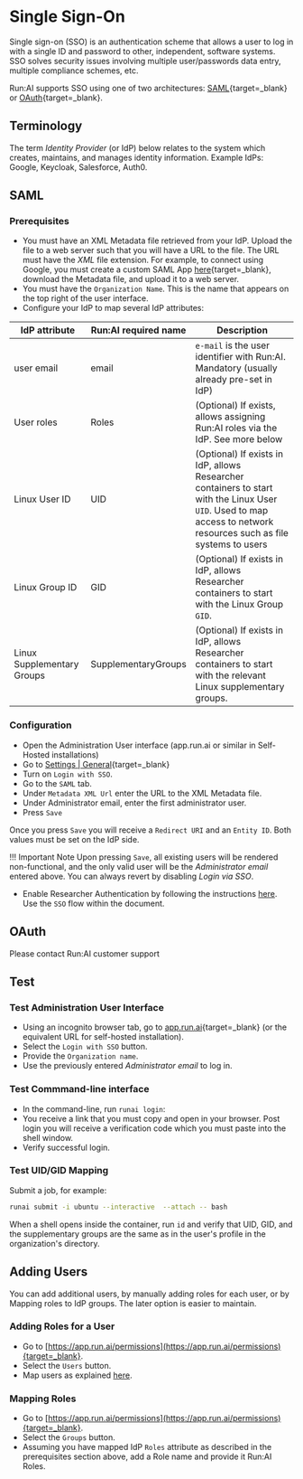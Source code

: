 # Single Sign-On

Single sign-on (SSO) is an authentication scheme that allows a user to log in with a single ID and password to other, independent, software systems. SSO solves security issues involving multiple user/passwords data entry, multiple compliance schemes, etc. 

Run:AI supports SSO using one of two architectures: [SAML](https://en.wikipedia.org/wiki/Security_Assertion_Markup_Language){target=_blank} or [OAuth](https://en.wikipedia.org/wiki/OAuth){target=_blank}.

## Terminology

The term _Identity Provider_ (or IdP) below relates to the system which creates, maintains, and manages identity information. Example IdPs: Google, Keycloak, Salesforce, Auth0. 
## SAML

### Prerequisites 

 * You must have an XML Metadata file retrieved from your IdP. Upload the file to a web server such that you will have a URL to the file. The URL must have the _XML_ file extension. For example, to connect using Google, you must create a custom SAML App [here](https://admin.google.com/ac/apps/unified){target=_blank}, download the Metadata file, and upload it to a web server.
 * You must have the `Organization Name`. This is the name that appears on the top right of the user interface.
 * Configure your IdP to map several IdP attributes: 

 | IdP attribute | Run:AI required name | Description       | 
 |----------------|----------------------|--------------------|
 | user email     | email                | `e-mail` is the user identifier with Run:AI. Mandatory (usually already pre-set in IdP) | 
 | User roles     | Roles                | (Optional) If exists, allows assigning Run:AI roles via the IdP. See more below | 
 | Linux User ID  | UID                  | (Optional) If exists in IdP, allows Researcher containers to start with the Linux User `UID`. Used to map access to network resources such as file systems to users | 
 | Linux Group ID | GID                  | (Optional) If exists in IdP, allows Researcher containers to start with the Linux Group `GID`. | 
 | Linux Supplementary Groups | SupplementaryGroups      | (Optional) If exists in IdP, allows Researcher containers to start with the relevant Linux supplementary groups. | 
 
 

### Configuration

* Open the Administration User interface (app.run.ai or similar in Self-Hosted installations)
* Go to [Settings | General](https://app.run.ai/general-settings){target=_blank}
* Turn on `Login with SSO`. 
* Go to the `SAML` tab.
* Under `Metadata XML Url` enter the URL to the XML Metadata file.
* Under Administrator email, enter the first administrator user.
* Press `Save`

Once you press `Save` you will receive a `Redirect URI` and an `Entity ID`. Both values must be set on the IdP side.

!!! Important Note
    Upon pressing `Save`, all existing users will be rendered non-functional, and the only valid user will be the _Administrator email_ entered above. You can always revert by disabling _Login via SSO_. 

* Enable Researcher Authentication by following the instructions [here](researcher-authentication.md). Use the `SSO` flow within the document.
## OAuth

Please contact Run:AI customer support
## Test 

### Test Administration User Interface

* Using an incognito browser tab, go to [app.run.ai](https://app.run.ai){target=_blank} (or the equivalent URL for self-hosted installation).
* Select the `Login with SSO` button. 
* Provide the `Organization name`. 
* Use the previously entered _Administrator email_ to log in. 

### Test Commmand-line interface

* In the command-line, run `runai login`:
* You receive a link that you must copy and open in your browser. Post login you will receive a verification code which you must paste into the shell window.
* Verify successful login.

### Test UID/GID Mapping

Submit a job, for example:

``` bash
runai submit -i ubuntu --interactive  --attach -- bash
```
When a shell opens inside the container, run `id` and verify that UID, GID, and the supplementary groups are the same as in the user's profile in the organization's directory.


## Adding Users

You can add additional users, by manually adding roles for each user, or by Mapping roles to IdP groups. The later option is easier to maintain. 

### Adding Roles for a User

* Go to [https://app.run.ai/permissions](https://app.run.ai/permissions){target=_blank}.
* Select the `Users` button. 
* Map users as explained [here](../../admin-ui-setup/admin-ui-users.md).

### Mapping Roles

* Go to [https://app.run.ai/permissions](https://app.run.ai/permissions){target=_blank}.
* Select the `Groups` button. 
* Assuming you have mapped IdP `Roles` attribute as described in the prerequisites section above, add a Role name and provide it Run:AI Roles. 

